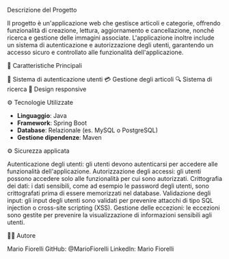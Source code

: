  Descrizione del Progetto
 
Il progetto è un'applicazione web che gestisce articoli e categorie, offrendo funzionalità di creazione, lettura, aggiornamento e cancellazione, nonché ricerca e gestione delle immagini associate. 
L'applicazione inoltre include un sistema di autenticazione e autorizzazione degli utenti, garantendo un accesso sicuro e controllato alle funzionalità dell'applicazione.

🚀 Caratteristiche Principali

👤 Sistema di autenticazione utenti
💳 Gestione degli articoli
🔍 Sistema di ricerca 
📱 Design responsive

⚙️ Tecnologie Utilizzate
- **Linguaggio**: Java
- **Framework**: Spring Boot
- **Database**: Relazionale (es. MySQL o PostgreSQL)
- **Gestione dipendenze**: Maven

⚙️ Sicurezza applicata

Autenticazione degli utenti: gli utenti devono autenticarsi per accedere alle funzionalità dell'applicazione.
Autorizzazione degli accessi: gli utenti possono accedere solo alle funzionalità per cui sono autorizzati.
Crittografia dei dati: i dati sensibili, come ad esempio le password degli utenti, sono crittografati prima di essere memorizzati nel database.
Validazione degli input: gli input degli utenti sono validati per prevenire attacchi di tipo SQL injection o cross-site scripting (XSS).
Gestione delle eccezioni: le eccezioni sono gestite per prevenire la visualizzazione di informazioni sensibili agli utenti.

👨‍💻 Autore

Mario Fiorelli
GitHub: @MarioFiorelli
LinkedIn: Mario Fiorelli
